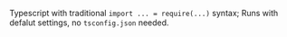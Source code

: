 Typescript with traditional `import ... = require(...)` syntax;
Runs with defalut settings, no `tsconfig.json` needed.

